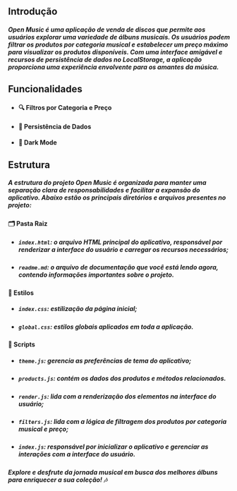 ## Introdução
##### Open Music é uma aplicação de venda de discos que permite aos usuários explorar uma variedade de álbuns musicais. Os usuários podem filtrar os produtos por categoria musical e estabelecer um preço máximo para visualizar os produtos disponíveis. Com uma interface amigável e recursos de persistência de dados no LocalStorage, a aplicação proporciona uma experiência envolvente para os amantes da música.

## Funcionalidades
- #### 🔍 Filtros por Categoria e Preço
- #### 💾 Persistência de Dados
- #### 🎨 Dark Mode

## Estrutura
##### A estrutura do projeto Open Music é organizada para manter uma separação clara de responsabilidades e facilitar a expansão do aplicativo. Abaixo estão os principais diretórios e arquivos presentes no projeto:

#### 🗂 Pasta Raiz
- ##### `index.html`: o arquivo HTML principal do aplicativo, responsável por renderizar a interface do usuário e carregar os recursos necessários;
- ##### `readme.md`: o arquivo de documentação que você está lendo agora, contendo informações importantes sobre o projeto.

#### 🎨 Estilos
- ##### `index.css`: estilização da página inicial;
- ##### `global.css`: estilos globais aplicados em toda a aplicação.

#### 📝 Scripts
- ##### `theme.js`: gerencia as preferências de tema do aplicativo;
- ##### `products.js`: contém os dados dos produtos e métodos relacionados.
- ##### `render.js`: lida com a renderização dos elementos na interface do usuário;
- ##### `filters.js`: lida com a lógica de filtragem dos produtos por categoria musical e preço;
- ##### `index.js`: responsável por inicializar o aplicativo e gerenciar as interações com a interface do usuário.

##### Explore e desfrute da jornada musical em busca dos melhores álbuns para enriquecer a sua coleção! 🎶
